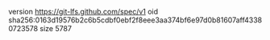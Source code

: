 version https://git-lfs.github.com/spec/v1
oid sha256:0163d19576b2c6b5cdbf0ebf2f8eee3aa374bf6e97d0b81607aff43380723578
size 5787
